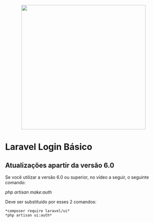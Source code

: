 <p align="center"><img src="https://res.cloudinary.com/dtfbvvkyp/image/upload/v1566331377/laravel-logolockup-cmyk-red.svg" width="400"></p>

# Laravel Login Básico

## Atualizações apartir da versão 6.0

Se você utilizar a versão 6.0 ou superior, no vídeo a seguir, o seguinte comando:


*php artisan make:auth*


Deve ser substituido por esses 2 comandos:

    
    *composer require laravel/ui*
    *php artisan ui:auth*